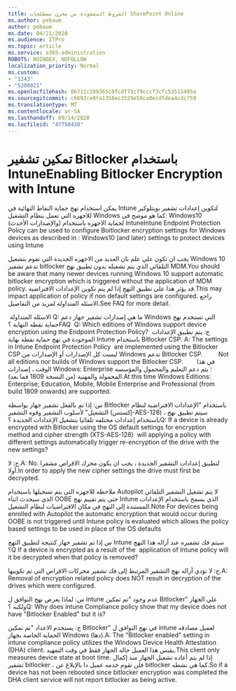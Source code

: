 ```yaml
---
title: الشروط المفقودة من مخزن مصطلحات SharePoint Online
ms.author: pebaum
author: pebaum
ms.date: 04/21/2020
ms.audience: ITPro
ms.topic: article
ms.service: o365-administration
ROBOTS: NOINDEX, NOFOLLOW
localization_priority: Normal
ms.custom:
- "1243"
- "5200021"
ms.openlocfilehash: 06711c289365c0fcdf71cf9cccf3cfc53511495a
ms.sourcegitcommit: c6692ce0fa1358ec3529e59ca0ecdfdea4cdc759
ms.translationtype: MT
ms.contentlocale: ar-SA
ms.lasthandoff: 09/14/2020
ms.locfileid: "47750438"
---
```

# <a name="enabling-bitlocker-encryption-with-intune"></a><span data-ttu-id="78dfc-102">تمكين تشفير Bitlocker باستخدام Intune</span><span class="sxs-lookup"><span data-stu-id="78dfc-102">Enabling Bitlocker Encryption with Intune</span></span>

<span data-ttu-id="78dfc-103">يمكن استخدام نهج حماية النقاط النهائية في Intune لتكوين إعدادات تشفير بويتلوكير للاجهزه التي تعمل بنظام التشغيل Windows كما هو موضح في: Windows10 (والإصدارات الأحدث) لحماية الاجهزه باستخدام Intune</span><span class="sxs-lookup"><span data-stu-id="78dfc-103">Intune Endpoint Protection Policy can be used to configure Boitlocker encryption settings for Windows devices as described in : Windows10 (and later) settings to protect devices using Intune</span></span>

<span data-ttu-id="78dfc-104">يجب ان تكون علي علم بان العديد من الاجهزه الجديدة التي تقوم بتشغيل Windows 10 تدعم تشفير bitlocker التلقائي الذي يتم تشغيله بدون تطبيق نهج MDM.</span><span class="sxs-lookup"><span data-stu-id="78dfc-104">You should be aware that many newer devices running Windows 10 support automatic bitlocker encryption which is triggered without the application of MDM policy.</span></span> <span data-ttu-id="78dfc-105">قد يؤثر هذا علي تطبيق النهج إذا لم يتم تكوين الإعدادات الافتراضية.</span><span class="sxs-lookup"><span data-stu-id="78dfc-105">This may impact application of policy if non default settings are configured.</span></span> <span data-ttu-id="78dfc-106">راجع الاسئله المتداولة لمزيد من التفاصيل.</span><span class="sxs-lookup"><span data-stu-id="78dfc-106">See FAQ for more detail.</span></span>


<span data-ttu-id="78dfc-107"> الاسئله المتداولة Q: ما هي إصدارات تشفير جهاز دعم Windows التي تستخدم نهج حماية نقطه النهاية ؟</span><span class="sxs-lookup"><span data-stu-id="78dfc-107">FAQ  Q: Which editions of Windows support device encryption using the Endpoint Protection Policy?</span></span>
<span data-ttu-id="78dfc-108"> ج: يتم تطبيق الإعدادات الموجودة في نهج حماية نقطه نهاية Intune باستخدام Bitlocker CSP.</span><span class="sxs-lookup"><span data-stu-id="78dfc-108"> A: The settings in Intune Endpoint Protection Policy  are implemented using the Bitlocker CSP.</span></span><span data-ttu-id="78dfc-109">ليست كل الإصدارات أو الإصدارات من Windows تدعم Bitlocker CSP. 
     </span><span class="sxs-lookup"><span data-stu-id="78dfc-109">  Not all editions nor builds of Windows support the Bitlocker CSP. 
     </span></span> <span data-ttu-id="78dfc-110">في هذا الوقت ، إصدارات Windows: Enterprise ؛ يتم دعم التعليم والمحمول والمؤسسة المحمولة والمهنية (من النسخة 1809 فما بعد).</span><span class="sxs-lookup"><span data-stu-id="78dfc-110">At this time Windows Editions: Enterprise; Education, Mobile, Mobile Enterprise and Professional (from build 1809 onwards) are supported.</span></span>




<span data-ttu-id="78dfc-111">س: إذا تم بالفعل تشفير جهاز بواسطة Bitlocker باستخدام "الإعدادات الافتراضية لنظام التشغيل" لأسلوب التشفير وقوه التشفير (إكستس-AES-128) ، سيتم تطبيق نهج باستخدام إعدادات مختلفه تلقائيا بتشغيل الإعدادات الجديدة ؟</span><span class="sxs-lookup"><span data-stu-id="78dfc-111">Q: If a device is already encrypted with Bitlocker using the OS default settings for encryption method and cipher strength (XTS-AES-128)  will applying a policy with different settings automatically trigger re-encryption of the drive with the new settings?</span></span>

<span data-ttu-id="78dfc-112">ج: لا.</span><span class="sxs-lookup"><span data-stu-id="78dfc-112">A: No.</span></span> <span data-ttu-id="78dfc-113">لتطبيق إعدادات التشفير الجديدة ، يجب ان يكون محرك الاقراص مشفرا أولا.</span><span class="sxs-lookup"><span data-stu-id="78dfc-113">In order to apply the new cipher settings the drive must first be decrypted.</span></span>

<span data-ttu-id="78dfc-114">ملاحظه للاجهزه التي يتم تسجيلها باستخدام Autopilot لا يتم تشغيل التشفير التلقائي الذي سيحدث اثناء OOBE حتى يتم تقييم نهج Intune الذي يسمح باستخدام الإعدادات المستندة إلى النهج في مكان الافتراضيات لنظام التشغيل.</span><span class="sxs-lookup"><span data-stu-id="78dfc-114">Note For devices being enrolled with Autopilot the automatic encryption that would occur during OOBE is not triggered until Intune policy is evaluated which allows the policy based settings to be used in place of the OS defaults</span></span>




<span data-ttu-id="78dfc-115">س إذا تم تشفير جهاز كنتيجة لتطبيق النهج Intune سيتم فك تشفيره عند أزاله هذا النهج ؟</span><span class="sxs-lookup"><span data-stu-id="78dfc-115">Q If a device is encrypted as a result of the  application of Intune policy will it be decrypted when that policy is removed?</span></span>

<span data-ttu-id="78dfc-116">ج: لا تؤدي أزاله نهج التشفير المرتبط إلى فك تشفير محركات الاقراص التي تم تكوينها.</span><span class="sxs-lookup"><span data-stu-id="78dfc-116">A: Removal of encryption related policy does NOT result in decryption of the drives which were configured.</span></span>




<span data-ttu-id="78dfc-117">س: لماذا يعرض نهج التوافق ل intune عدم وجود "تم تمكين Bitlocker" علي الجهاز ولكنه ؟</span><span class="sxs-lookup"><span data-stu-id="78dfc-117">Q: Why does intune Compliance policy show that my device does not have "Bitlocker Enabled" but it is?</span></span>

<span data-ttu-id="78dfc-118">ج: يستخدم الاعداد "تم تمكين Bitlocker" في نهج التوافق ل intune لعميل مصادقه الحماية الخاصة بجهاز Windows (دها).</span><span class="sxs-lookup"><span data-stu-id="78dfc-118">A: The "Bitlocker enabled" setting in intune compliance policy utilizes the Windows Device Health Attestation  (DHA) client.</span></span> <span data-ttu-id="78dfc-119">يقيس هذا العميل حاله الجهاز فقط في وقت التمهيد.</span><span class="sxs-lookup"><span data-stu-id="78dfc-119">This client only measures device state at boot time.</span></span> <span data-ttu-id="78dfc-120">إذا لم يتم أعاده تشغيل الجهاز منذ إكمال تشفير bitlocker ، فلن تقوم خدمه عميل دا بالإبلاغ عن bitlocker كما هي نشطه.</span><span class="sxs-lookup"><span data-stu-id="78dfc-120">So if a device has not been rebooted since bitlocker encryption was completed the DHA client service will not report bitlocker as being active.</span></span>